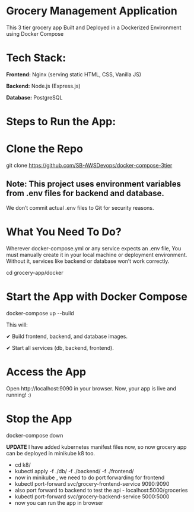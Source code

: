 # Grocery Management Application

This 3 tier grocery app Built and Deployed in a Dockerized Environment using Docker Compose

# Tech Stack: 
**Frontend:** Nginx (serving static HTML, CSS, Vanilla JS)

**Backend:** Node.js (Express.js)

**Database:** PostgreSQL

 
# Steps to Run the App:
# Clone the Repo
git clone https://github.com/SB-AWSDevops/docker-compose-3tier

## Note: This project uses environment variables from .env files for backend and database.

We don’t commit actual .env files to Git for security reasons.

# What You Need To Do?
Wherever docker-compose.yml or any service expects an .env file,
You must manually create it in your local machine or deployment environment.
Without it, services like backend or database won’t work correctly.

cd grocery-app/docker
# Start the App with Docker Compose
docker-compose up --build

This will:

✔ Build frontend, backend, and database images.

✔ Start all services (db, backend, frontend).

# Access the App
Open http://localhost:9090 in your browser.
Now, your app is live and running! :) 

# Stop the App
docker-compose down

**UPDATE**
I have added kubernetes manifest files now, so now grocery app can be deployed in minikube k8 too.
- cd k8/
- kubectl apply -f ./db/ -f ./backend/ -f ./frontend/
- now in minikube , we need to do port forwarding for frontend 
- kubectl port-forward svc/grocery-frontend-service 9090:9090
- also port forward to backend to test the api - localhost:5000/groceries
- kubectl port-forward svc/grocery-backend-service 5000:5000
- now you can run the app in browser

